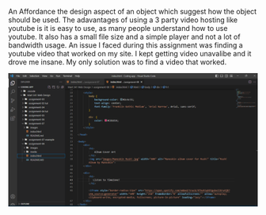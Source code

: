 An Affordance the design aspect of an object which suggest how the object should be used.
The adavantages of using a 3 party video hosting like youtube is it is easy to use, as many people understand how to use youtube. It also has a small file size and a simple player and not a lot of bandwidth usage. 
An issue I faced during this assignment was finding a youtube video that worked on my site. I kept getting video unavalibe and it drove me insane. My only solution was to find a video that worked. 

![screenshot](./images/screenshot.png)